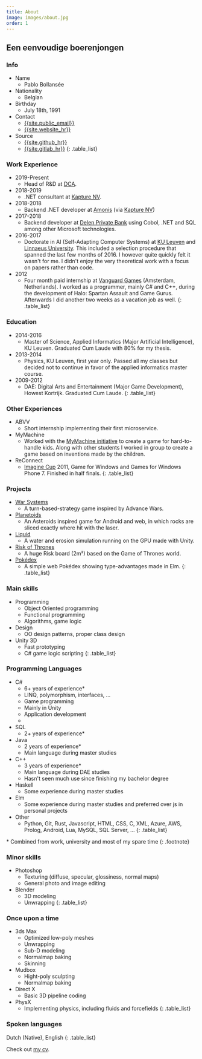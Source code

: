 ```yaml
---
title: About
image: images/about.jpg
order: 1
---
```


## Een eenvoudige boerenjongen

### Info

* Name
  * Pablo Bollansée
* Nationality
  * Belgian
* Birthday
  * July 18th, 1991
* Contact
  * [{{site.public_email}}](mailto:{{site.public_email}})
  * [{{site.website_hr}}]({{site.website}})
* Source
  * [{{site.github_hr}}]({{site.github}})
  * [{{site.gitlab_hr}}]({{site.gitlab}})
{: .table_list}

### Work Experience

* 2019-Present
  * Head of R&D at [DCA](https://dca.lu/).
* 2018-2019
  * .NET consultant at [Kapture NV](https://www.kapture.be/).
* 2018-2018
  * Backend .NET developer at [Amonis](http://www.amonis.be/) (via [Kapture NV](https://www.kapture.be/))
* 2017-2018
  * Backend developer at [Delen Private Bank](https://www.delen.be/) using Cobol, .NET and SQL among other Microsoft technologies.
* 2016-2017
  * Doctorate in AI (Self-Adapting Computer Systems) at [KU Leuven](https://www.kuleuven.be/) and [Linnaeus University](https://lnu.se/en/). This included a selection procedure that spanned the last few months of 2016.
		I&nbsp;however quite quickly felt it wasn't for me. I&nbsp;didn't enjoy the very theoretical work with a focus on papers rather&nbsp;than&nbsp;code.
* 2012
  * Four month paid internship at [Vanguard Games](http://www.vanguardgames.net/) (Amsterdam, Netherlands). I&nbsp;worked as a programmer, mainly C# and C++, during the development of Halo: Spartan Assault and Game Gurus. Afterwards I did another two weeks as a vacation job as well.
{: .table_list}

### Education

* 2014-2016
  * Master of Science, Applied Informatics (Major Artificial Intelligence), KU&nbsp;Leuven.
    Graduated Cum Laude with 80% for my thesis.
* 2013-2014
  * Physics, KU Leuven, first year only.
    Passed all my classes but decided not to continue in favor of the applied informatics master course.
* 2009-2012
  * DAE: Digital Arts and Entertainment (Major Game Development), Howest Kortrijk.
    Graduated Cum Laude.
{: .table_list}

### Other Experiences

* ABVV
  * Short internship implementing their first microservice.
* MyMachine
  * Worked with the [MyMachine initiative](https://mymachine-global.org/) to create a game for hard-to-handle kids. Along with other students I worked in group to create a game based on inventions made by the children.
* ReConnect
  * [Imagine Cup](https://imaginecup.microsoft.com/) 2011, Game for Windows and Games for Windows Phone 7. Finished in half finals.
{: .table_list}

### Projects

* [War Systems]({{site.baseurl}}/warsystems/)
  * A turn-based-strategy game inspired by Advance Wars.
* [Planetoids]({{site.baseurl}}/planetoids/)
  * An Asteroids inspired game for Android and web, in which rocks are sliced exactly where hit with the laser.
* [Liquid](https://www.pabloproductions.be/liquid/WebGL/)
  * A water and erosion simulation running on the GPU made with Unity.
* [Risk of Thrones](https://www.pabloproductions.be/RiskOfThrones/)
  * A huge Risk board (2m²) based on the Game of Thrones world.
* [Pokédex](http://pokedex.pabloproductions.be)
  * A simple web Pokédex showing type-advantages made in Elm.
{: .table_list}

### Main skills

* Programming
  * Object Oriented programming
  * Functional programming
  * Algorithms, game logic
* Design
  * OO design patterns, proper class design
* Unity 3D
  * Fast prototyping
  * C# game logic scripting
{: .table_list}

### Programming Languages

* C#
  * 6+ years of experience* 
  * LINQ, polymorphism, interfaces, ...
  * Game programming
  * Mainly in Unity
  * Application development
  * 
* SQL
  * 2+ years of experience* 
* Java
  * 2 years of experience* 
  * Main language during master studies
* C++
  * 3 years of experience* 
  * Main language during DAE studies
  * Hasn't seen much use since finishing my bachelor degree
* Haskell
  * Some experience during master studies
* Elm
  * Some experience during master studies and preferred over js in personal projects
* Other
  * Python, Git, Rust, Javascript, HTML, CSS, C, XML, Azure, AWS, Prolog, Android, Lua, MySQL, SQL Server, ...
{: .table_list}

\* Combined from work, university and most of my spare time
{: .footnote}

### Minor skills

* Photoshop
  * Texturing (diffuse, specular, glossiness, normal maps)
  * General photo and image editing
* Blender
  * 3D modeling
  * Unwrapping
{: .table_list}

### Once upon a time

* 3ds Max
  * Optimized low-poly meshes
  * Unwrapping
  * Sub-D modeling
  * Normalmap baking
  * Skinning
* Mudbox
  * Hight-poly sculpting
  * Normalmap baking
* Direct X
  * Basic 3D pipeline coding
* PhysX
  * Implementing physics, including fluids and forcefields
{: .table_list}

### Spoken languages

Dutch (Native), English
{: .table_list}

Check out [my cv]({{site.baseurl}}/cv).
